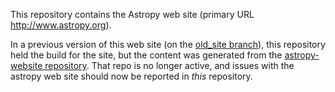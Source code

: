 This repository contains the Astropy web site (primary URL http://www.astropy.org).

In a previous version of this web site (on the [old_site branch](https://github.com/astropy/astropy.github.com/tree/old_site)), this repository held the build for the site, but the content was generated from the [astropy-website repository](https://github.com/astropy/astropy-website).  That repo is no longer active, and issues with the astropy web site should now be reported in *this* repository.


